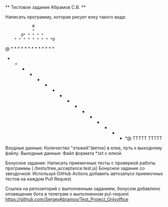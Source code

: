 ** Тестовое задание Абрамов С.В. **


Написать программу, которая рисует елку такого вида:

                W
                *
           @* * * * *
        * * * * * * * * *@
   @ * * * * * * * * * * * * *
* * * * * * * * * * * * * * * * *@
              TTTTT
              TTTTT

Входные данные: Количество "этажей"(веток) в елке, путь к выходному файлу.
Выходные данные: Файл формата *.txt с елкой.

Бонусное задание: Написать приемочные тесты с проверкой работы программы (./tests/tree_acceptance.test.js)
Бонусное задание со звездочкой: Используя GitHub Actions добавить автозапуск приемочных тестов на каждом Pull Request.

Ссылка на репозиторий с выполненным заданием, бонусом добавлено оповещение бота в телеграм о выполненном pul-request
https://github.com/SergeyAbramov/Test_Project_Onlyoffice

